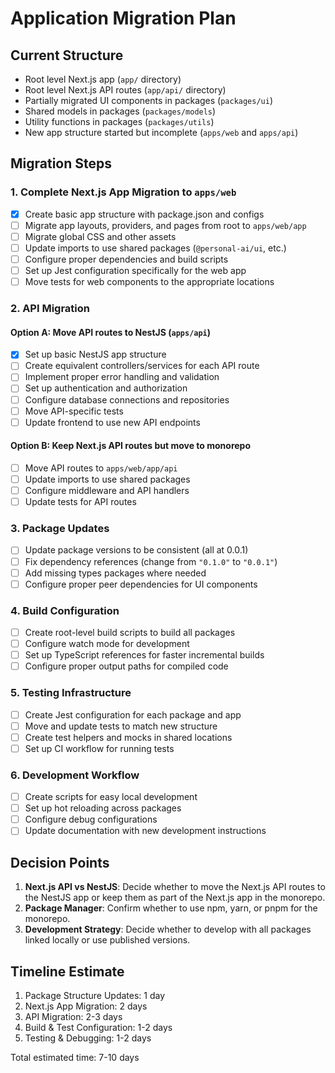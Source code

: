 # Application Migration Plan

## Current Structure
- Root level Next.js app (`app/` directory)
- Root level Next.js API routes (`app/api/` directory)
- Partially migrated UI components in packages (`packages/ui`)
- Shared models in packages (`packages/models`)
- Utility functions in packages (`packages/utils`)
- New app structure started but incomplete (`apps/web` and `apps/api`)

## Migration Steps

### 1. Complete Next.js App Migration to `apps/web`

- [x] Create basic app structure with package.json and configs
- [ ] Migrate app layouts, providers, and pages from root to `apps/web/app`
- [ ] Migrate global CSS and other assets
- [ ] Update imports to use shared packages (`@personal-ai/ui`, etc.)
- [ ] Configure proper dependencies and build scripts
- [ ] Set up Jest configuration specifically for the web app
- [ ] Move tests for web components to the appropriate locations

### 2. API Migration

#### Option A: Move API routes to NestJS (`apps/api`)
- [x] Set up basic NestJS app structure
- [ ] Create equivalent controllers/services for each API route
- [ ] Implement proper error handling and validation
- [ ] Set up authentication and authorization
- [ ] Configure database connections and repositories
- [ ] Move API-specific tests
- [ ] Update frontend to use new API endpoints

#### Option B: Keep Next.js API routes but move to monorepo
- [ ] Move API routes to `apps/web/app/api`
- [ ] Update imports to use shared packages
- [ ] Configure middleware and API handlers
- [ ] Update tests for API routes

### 3. Package Updates

- [ ] Update package versions to be consistent (all at 0.0.1)
- [ ] Fix dependency references (change from `"0.1.0"` to `"0.0.1"`)
- [ ] Add missing types packages where needed
- [ ] Configure proper peer dependencies for UI components

### 4. Build Configuration

- [ ] Create root-level build scripts to build all packages
- [ ] Configure watch mode for development
- [ ] Set up TypeScript references for faster incremental builds
- [ ] Configure proper output paths for compiled code

### 5. Testing Infrastructure

- [ ] Create Jest configuration for each package and app
- [ ] Move and update tests to match new structure
- [ ] Create test helpers and mocks in shared locations
- [ ] Set up CI workflow for running tests

### 6. Development Workflow

- [ ] Create scripts for easy local development
- [ ] Set up hot reloading across packages
- [ ] Configure debug configurations
- [ ] Update documentation with new development instructions

## Decision Points

1. **Next.js API vs NestJS**: Decide whether to move the Next.js API routes to the NestJS app or keep them as part of the Next.js app in the monorepo.
2. **Package Manager**: Confirm whether to use npm, yarn, or pnpm for the monorepo.
3. **Development Strategy**: Decide whether to develop with all packages linked locally or use published versions.

## Timeline Estimate

1. Package Structure Updates: 1 day
2. Next.js App Migration: 2 days
3. API Migration: 2-3 days
4. Build & Test Configuration: 1-2 days
5. Testing & Debugging: 1-2 days

Total estimated time: 7-10 days 